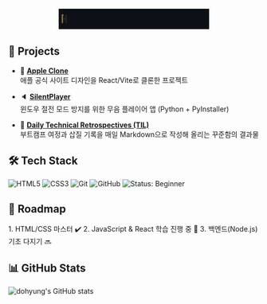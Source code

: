 <p align="center">
  <img src="assets/demo.gif" alt="demo" width="60%" />
</p>


## 🚀 Projects

- 🍎 **[Apple Clone](https://github.com/Stylechoi/apple-clone)**  
  애플 공식 사이트 디자인을 React/Vite로 클론한 프로젝트

- 🔈 **[SilentPlayer](https://github.com/Stylechoi/SilentPlayer)**  
  윈도우 절전 모드 방지를 위한 무음 플레이어 앱 (Python + PyInstaller)

- 📔 **[Daily Technical Retrospectives (TIL)](https://github.com/Stylechoi/til-python)**  
  부트캠프 여정과 삽질 기록을 매일 Markdown으로 작성해 올리는 꾸준함의 결과물



## 🛠️ Tech Stack

<p>
  <img src="https://img.shields.io/badge/HTML5-E34F26?logo=html5&logoColor=white" alt="HTML5" />  
  <img src="https://img.shields.io/badge/CSS3-1572B6?logo=css3&logoColor=white" alt="CSS3" />  
  <img src="https://img.shields.io/badge/Git-F05032?logo=git&logoColor=white" alt="Git" />  
  <img src="https://img.shields.io/badge/GitHub-181717?logo=github&logoColor=white" alt="GitHub" />  
  <img src="https://img.shields.io/badge/Status-Beginner-lightgrey.svg" alt="Status: Beginner" />
</p>



## 📆 Roadmap

<p>
1. HTML/CSS 마스터 ✔️  
2. JavaScript & React 학습 진행 중 🚧  
3. 백엔드(Node.js) 기초 다지기 🔜
</p>


## 📊 GitHub Stats
<p>

![dohyung's GitHub stats](https://github-readme-stats.vercel.app/api?username=Stylechoi&show_icons=true)

</p>
